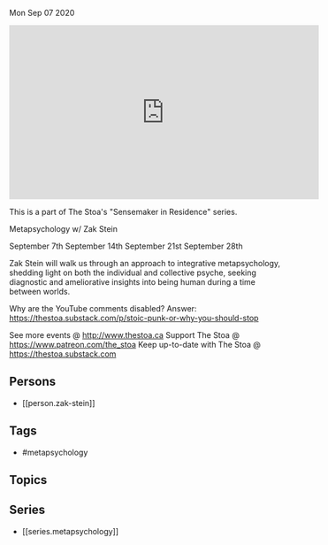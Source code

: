 



Mon Sep 07 2020

<iframe width="560" height="315" src="https://www.youtube.com/embed/ZzpOUf8OTAA" title="Metapsychology w/ Zak Stein. September 14th, 2020" frameborder="0" allow="accelerometer; autoplay; clipboard-write; encrypted-media; gyroscope; picture-in-picture" allowfullscreen ></iframe>

This is a part of The Stoa's "Sensemaker in Residence" series. 

Metapsychology w/ Zak Stein

September 7th
September 14th
September 21st
September 28th 

Zak Stein will walk us through an approach to integrative metapsychology, shedding light on both the individual and collective psyche, seeking diagnostic and ameliorative insights into being human during a time between worlds.

Why are the YouTube comments disabled? Answer: https://thestoa.substack.com/p/stoic-punk-or-why-you-should-stop

See more events @ http://www.thestoa.ca
Support The Stoa @ https://www.patreon.com/the_stoa
Keep up-to-date with The Stoa @ https://thestoa.substack.com

## Persons

- [[person.zak-stein]]

## Tags

- #metapsychology

## Topics



## Series

- [[series.metapsychology]]

